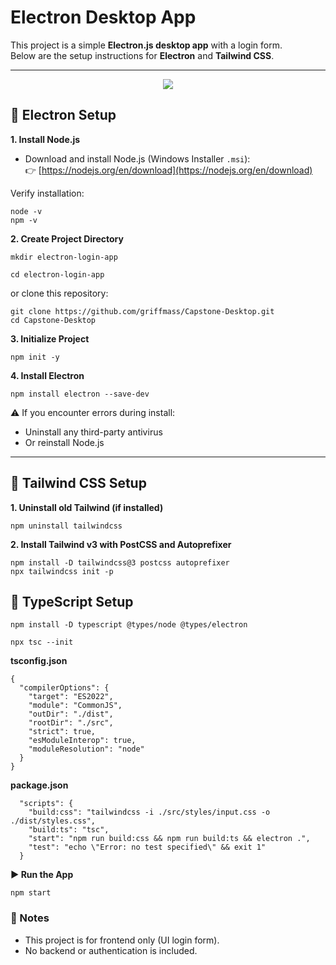 # Electron Desktop App

This project is a simple **Electron.js desktop app** with a login form.  
Below are the setup instructions for **Electron** and **Tailwind CSS**.

---

<div align="center"> <img src="https://raw.githubusercontent.com/griffmass/Capstone-Desktop/main/assets/readme/screenshot.png"> </div>

## 🚀 Electron Setup

**1. Install Node.js**

- Download and install Node.js (Windows Installer `.msi`):  
  👉 [https://nodejs.org/en/download](https://nodejs.org/en/download)

Verify installation:

```
node -v
npm -v
```

**2. Create Project Directory**

```
mkdir electron-login-app

cd electron-login-app
```

or clone this repository:

```
git clone https://github.com/griffmass/Capstone-Desktop.git
cd Capstone-Desktop
```

**3. Initialize Project**

```
npm init -y
```

**4. Install Electron**

```
npm install electron --save-dev
```

⚠️ If you encounter errors during install:

- Uninstall any third-party antivirus
- Or reinstall Node.js

---

## 🎨 Tailwind CSS Setup

**1. Uninstall old Tailwind (if installed)**

```
npm uninstall tailwindcss
```

**2. Install Tailwind v3 with PostCSS and Autoprefixer**

```
npm install -D tailwindcss@3 postcss autoprefixer
npx tailwindcss init -p
```

## 🔧 TypeScript Setup

```
npm install -D typescript @types/node @types/electron
```

```
npx tsc --init
```

**tsconfig.json**

```
{
  "compilerOptions": {
    "target": "ES2022",
    "module": "CommonJS",
    "outDir": "./dist",
    "rootDir": "./src",
    "strict": true,
    "esModuleInterop": true,
    "moduleResolution": "node"
  }
}
```

**package.json**

```
  "scripts": {
    "build:css": "tailwindcss -i ./src/styles/input.css -o ./dist/styles.css",
    "build:ts": "tsc",
    "start": "npm run build:css && npm run build:ts && electron .",
    "test": "echo \"Error: no test specified\" && exit 1"
  }
```

**▶️ Run the App**

```
npm start
```

### 📌 Notes

- This project is for frontend only (UI login form).
- No backend or authentication is included.

